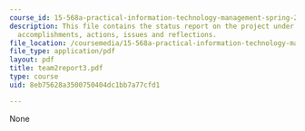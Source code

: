 ```yaml
---
course_id: 15-568a-practical-information-technology-management-spring-2005
description: This file contains the status report on the project under the subheads
  accomplishments, actions, issues and reflections.
file_location: /coursemedia/15-568a-practical-information-technology-management-spring-2005/8eb75628a3500750404dc1bb7a77cfd1_team2report3.pdf
file_type: application/pdf
layout: pdf
title: team2report3.pdf
type: course
uid: 8eb75628a3500750404dc1bb7a77cfd1

---
```

None